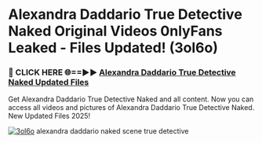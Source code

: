 # Alexandra Daddario True Detective Naked Original Videos 0nlyFans Leaked - Files Updated! (3ol6o)

<h3>🔴 CLICK HERE 🌐==►► <a href="https://tinyurl.com/yckcrads" rel="nofollow">Alexandra Daddario True Detective Naked Updated Files</a></h3>

Get Alexandra Daddario True Detective Naked and all content. Now you can access all videos and pictures of Alexandra Daddario True Detective Naked. New Updated Files 2025!

[![3ol6o](https://i.imgur.com/hpKpOFt.gif)](https://tinyurl.com/yckcrads)
alexandra daddario naked scene true detective